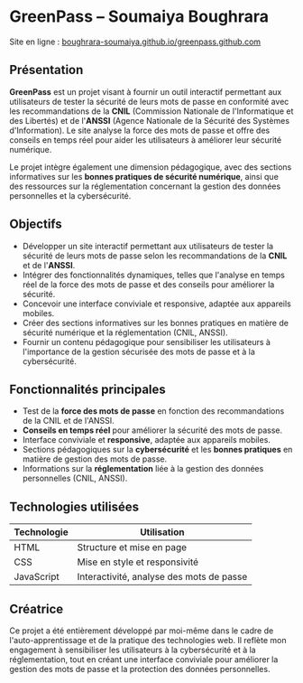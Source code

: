 # GreenPass – Soumaiya Boughrara

Site en ligne : [boughrara-soumaiya.github.io/greenpass.github.com](https://boughrara-soumaiya.github.io/greenpass.github.com/)

## Présentation

**GreenPass** est un projet visant à fournir un outil interactif permettant aux utilisateurs de tester la sécurité de leurs mots de passe en conformité avec les recommandations de la **CNIL** (Commission Nationale de l'Informatique et des Libertés) et de l'**ANSSI** (Agence Nationale de la Sécurité des Systèmes d'Information). Le site analyse la force des mots de passe et offre des conseils en temps réel pour aider les utilisateurs à améliorer leur sécurité numérique.

Le projet intègre également une dimension pédagogique, avec des sections informatives sur les **bonnes pratiques de sécurité numérique**, ainsi que des ressources sur la réglementation concernant la gestion des données personnelles et la cybersécurité.

## Objectifs

- Développer un site interactif permettant aux utilisateurs de tester la sécurité de leurs mots de passe selon les recommandations de la **CNIL** et de l'**ANSSI**.
- Intégrer des fonctionnalités dynamiques, telles que l'analyse en temps réel de la force des mots de passe et des conseils pour améliorer la sécurité.
- Concevoir une interface conviviale et responsive, adaptée aux appareils mobiles.
- Créer des sections informatives sur les bonnes pratiques en matière de sécurité numérique et la réglementation (CNIL, ANSSI).
- Fournir un contenu pédagogique pour sensibiliser les utilisateurs à l'importance de la gestion sécurisée des mots de passe et à la cybersécurité.

## Fonctionnalités principales

- Test de la **force des mots de passe** en fonction des recommandations de la CNIL et de l'ANSSI.
- **Conseils en temps réel** pour améliorer la sécurité des mots de passe.
- Interface conviviale et **responsive**, adaptée aux appareils mobiles.
- Sections pédagogiques sur la **cybersécurité** et les **bonnes pratiques** en matière de gestion des mots de passe.
- Informations sur la **réglementation** liée à la gestion des données personnelles (CNIL, ANSSI).

## Technologies utilisées

| Technologie       | Utilisation                               |
|-------------------|-------------------------------------------|
| HTML              | Structure et mise en page                 |
| CSS               | Mise en style et responsivité             |
| JavaScript        | Interactivité, analyse des mots de passe  |

## Créatrice

Ce projet a été entièrement développé par moi-même dans le cadre de l'auto-apprentissage et de la pratique des technologies web. Il reflète mon engagement à sensibiliser les utilisateurs à la cybersécurité et à la réglementation, tout en créant une interface conviviale pour améliorer la gestion des mots de passe et la protection des données personnelles.
